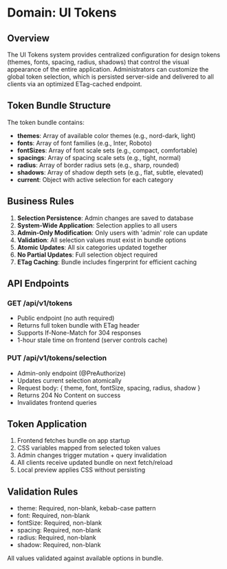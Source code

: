 <!--
File: tokens.md
Purpose: Domain documentation for UI token management system.
Describes business rules, token bundle structure, and admin
customization capabilities. All Rights Reserved. Arodi Emmanuel
-->

# Domain: UI Tokens

## Overview

The UI Tokens system provides centralized configuration for design
tokens (themes, fonts, spacing, radius, shadows) that control the
visual appearance of the entire application. Administrators can
customize the global token selection, which is persisted server-side
and delivered to all clients via an optimized ETag-cached endpoint.

## Token Bundle Structure

The token bundle contains:

- **themes**: Array of available color themes (e.g., nord-dark, light)
- **fonts**: Array of font families (e.g., Inter, Roboto)
- **fontSizes**: Array of font scale sets (e.g., compact, comfortable)
- **spacings**: Array of spacing scale sets (e.g., tight, normal)
- **radius**: Array of border radius sets (e.g., sharp, rounded)
- **shadows**: Array of shadow depth sets (e.g., flat, subtle, elevated)
- **current**: Object with active selection for each category

## Business Rules

1. **Selection Persistence**: Admin changes are saved to database
2. **System-Wide Application**: Selection applies to all users
3. **Admin-Only Modification**: Only users with 'admin' role can update
4. **Validation**: All selection values must exist in bundle options
5. **Atomic Updates**: All six categories updated together
6. **No Partial Updates**: Full selection object required
7. **ETag Caching**: Bundle includes fingerprint for efficient caching

## API Endpoints

### GET /api/v1/tokens
- Public endpoint (no auth required)
- Returns full token bundle with ETag header
- Supports If-None-Match for 304 responses
- 1-hour stale time on frontend (server controls cache)

### PUT /api/v1/tokens/selection
- Admin-only endpoint (@PreAuthorize)
- Updates current selection atomically
- Request body: { theme, font, fontSize, spacing, radius, shadow }
- Returns 204 No Content on success
- Invalidates frontend queries

## Token Application

1. Frontend fetches bundle on app startup
2. CSS variables mapped from selected token values
3. Admin changes trigger mutation + query invalidation
4. All clients receive updated bundle on next fetch/reload
5. Local preview applies CSS without persisting

## Validation Rules

- theme: Required, non-blank, kebab-case pattern
- font: Required, non-blank
- fontSize: Required, non-blank
- spacing: Required, non-blank
- radius: Required, non-blank
- shadow: Required, non-blank

All values validated against available options in bundle.

